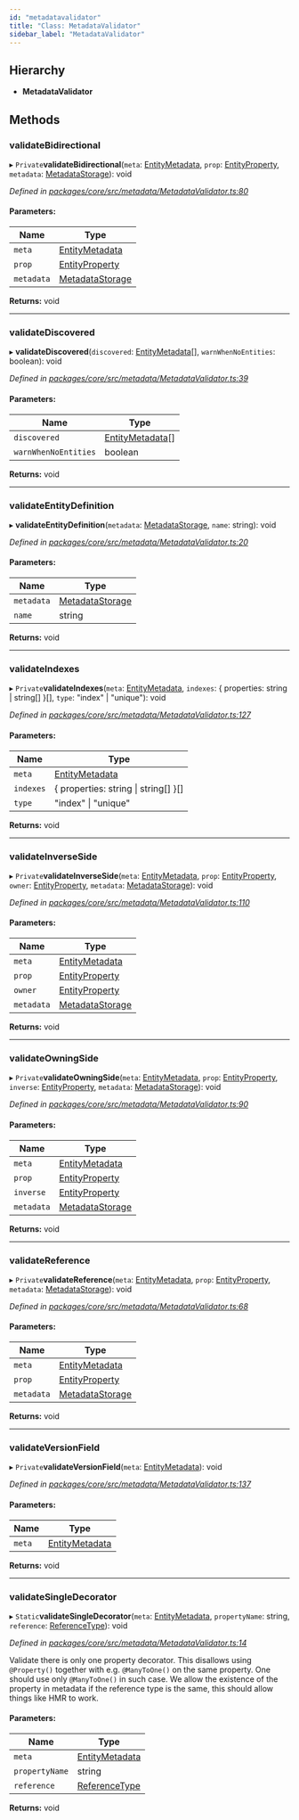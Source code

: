 ```yaml
---
id: "metadatavalidator"
title: "Class: MetadataValidator"
sidebar_label: "MetadataValidator"
---
```


## Hierarchy

* **MetadataValidator**

## Methods

### validateBidirectional

▸ `Private`**validateBidirectional**(`meta`: [EntityMetadata](entitymetadata.md), `prop`: [EntityProperty](../interfaces/entityproperty.md), `metadata`: [MetadataStorage](metadatastorage.md)): void

*Defined in [packages/core/src/metadata/MetadataValidator.ts:80](https://github.com/mikro-orm/mikro-orm/blob/4249b052e/packages/core/src/metadata/MetadataValidator.ts#L80)*

#### Parameters:

Name | Type |
------ | ------ |
`meta` | [EntityMetadata](entitymetadata.md) |
`prop` | [EntityProperty](../interfaces/entityproperty.md) |
`metadata` | [MetadataStorage](metadatastorage.md) |

**Returns:** void

___

### validateDiscovered

▸ **validateDiscovered**(`discovered`: [EntityMetadata](entitymetadata.md)[], `warnWhenNoEntities`: boolean): void

*Defined in [packages/core/src/metadata/MetadataValidator.ts:39](https://github.com/mikro-orm/mikro-orm/blob/4249b052e/packages/core/src/metadata/MetadataValidator.ts#L39)*

#### Parameters:

Name | Type |
------ | ------ |
`discovered` | [EntityMetadata](entitymetadata.md)[] |
`warnWhenNoEntities` | boolean |

**Returns:** void

___

### validateEntityDefinition

▸ **validateEntityDefinition**(`metadata`: [MetadataStorage](metadatastorage.md), `name`: string): void

*Defined in [packages/core/src/metadata/MetadataValidator.ts:20](https://github.com/mikro-orm/mikro-orm/blob/4249b052e/packages/core/src/metadata/MetadataValidator.ts#L20)*

#### Parameters:

Name | Type |
------ | ------ |
`metadata` | [MetadataStorage](metadatastorage.md) |
`name` | string |

**Returns:** void

___

### validateIndexes

▸ `Private`**validateIndexes**(`meta`: [EntityMetadata](entitymetadata.md), `indexes`: { properties: string \| string[]  }[], `type`: &#34;index&#34; \| &#34;unique&#34;): void

*Defined in [packages/core/src/metadata/MetadataValidator.ts:127](https://github.com/mikro-orm/mikro-orm/blob/4249b052e/packages/core/src/metadata/MetadataValidator.ts#L127)*

#### Parameters:

Name | Type |
------ | ------ |
`meta` | [EntityMetadata](entitymetadata.md) |
`indexes` | { properties: string \| string[]  }[] |
`type` | &#34;index&#34; \| &#34;unique&#34; |

**Returns:** void

___

### validateInverseSide

▸ `Private`**validateInverseSide**(`meta`: [EntityMetadata](entitymetadata.md), `prop`: [EntityProperty](../interfaces/entityproperty.md), `owner`: [EntityProperty](../interfaces/entityproperty.md), `metadata`: [MetadataStorage](metadatastorage.md)): void

*Defined in [packages/core/src/metadata/MetadataValidator.ts:110](https://github.com/mikro-orm/mikro-orm/blob/4249b052e/packages/core/src/metadata/MetadataValidator.ts#L110)*

#### Parameters:

Name | Type |
------ | ------ |
`meta` | [EntityMetadata](entitymetadata.md) |
`prop` | [EntityProperty](../interfaces/entityproperty.md) |
`owner` | [EntityProperty](../interfaces/entityproperty.md) |
`metadata` | [MetadataStorage](metadatastorage.md) |

**Returns:** void

___

### validateOwningSide

▸ `Private`**validateOwningSide**(`meta`: [EntityMetadata](entitymetadata.md), `prop`: [EntityProperty](../interfaces/entityproperty.md), `inverse`: [EntityProperty](../interfaces/entityproperty.md), `metadata`: [MetadataStorage](metadatastorage.md)): void

*Defined in [packages/core/src/metadata/MetadataValidator.ts:90](https://github.com/mikro-orm/mikro-orm/blob/4249b052e/packages/core/src/metadata/MetadataValidator.ts#L90)*

#### Parameters:

Name | Type |
------ | ------ |
`meta` | [EntityMetadata](entitymetadata.md) |
`prop` | [EntityProperty](../interfaces/entityproperty.md) |
`inverse` | [EntityProperty](../interfaces/entityproperty.md) |
`metadata` | [MetadataStorage](metadatastorage.md) |

**Returns:** void

___

### validateReference

▸ `Private`**validateReference**(`meta`: [EntityMetadata](entitymetadata.md), `prop`: [EntityProperty](../interfaces/entityproperty.md), `metadata`: [MetadataStorage](metadatastorage.md)): void

*Defined in [packages/core/src/metadata/MetadataValidator.ts:68](https://github.com/mikro-orm/mikro-orm/blob/4249b052e/packages/core/src/metadata/MetadataValidator.ts#L68)*

#### Parameters:

Name | Type |
------ | ------ |
`meta` | [EntityMetadata](entitymetadata.md) |
`prop` | [EntityProperty](../interfaces/entityproperty.md) |
`metadata` | [MetadataStorage](metadatastorage.md) |

**Returns:** void

___

### validateVersionField

▸ `Private`**validateVersionField**(`meta`: [EntityMetadata](entitymetadata.md)): void

*Defined in [packages/core/src/metadata/MetadataValidator.ts:137](https://github.com/mikro-orm/mikro-orm/blob/4249b052e/packages/core/src/metadata/MetadataValidator.ts#L137)*

#### Parameters:

Name | Type |
------ | ------ |
`meta` | [EntityMetadata](entitymetadata.md) |

**Returns:** void

___

### validateSingleDecorator

▸ `Static`**validateSingleDecorator**(`meta`: [EntityMetadata](entitymetadata.md), `propertyName`: string, `reference`: [ReferenceType](../enums/referencetype.md)): void

*Defined in [packages/core/src/metadata/MetadataValidator.ts:14](https://github.com/mikro-orm/mikro-orm/blob/4249b052e/packages/core/src/metadata/MetadataValidator.ts#L14)*

Validate there is only one property decorator. This disallows using `@Property()` together with e.g. `@ManyToOne()`
on the same property. One should use only `@ManyToOne()` in such case.
We allow the existence of the property in metadata if the reference type is the same, this should allow things like HMR to work.

#### Parameters:

Name | Type |
------ | ------ |
`meta` | [EntityMetadata](entitymetadata.md) |
`propertyName` | string |
`reference` | [ReferenceType](../enums/referencetype.md) |

**Returns:** void
